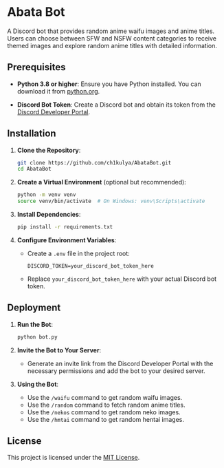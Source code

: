 # Abata Bot

A Discord bot that provides random anime waifu images and anime titles. Users can choose between SFW and NSFW content categories to receive themed images and explore random anime titles with detailed information.

## Prerequisites

- **Python 3.8 or higher**: Ensure you have Python installed. You can download it from [python.org](https://www.python.org/).

- **Discord Bot Token**: Create a Discord bot and obtain its token from the [Discord Developer Portal](https://discord.com/developers/applications).

## Installation

1. **Clone the Repository**:
    ```bash
    git clone https://github.com/ch1kulya/AbataBot.git
    cd AbataBot
    ```

2. **Create a Virtual Environment** (optional but recommended):
    ```bash
    python -m venv venv
    source venv/bin/activate  # On Windows: venv\Scripts\activate
    ```

3. **Install Dependencies**:
    ```bash
    pip install -r requirements.txt
    ```

4. **Configure Environment Variables**:
    - Create a `.env` file in the project root:
        ```env
        DISCORD_TOKEN=your_discord_bot_token_here
        ```
    - Replace `your_discord_bot_token_here` with your actual Discord bot token.

## Deployment

1. **Run the Bot**:
    ```bash
    python bot.py
    ```

2. **Invite the Bot to Your Server**:
    - Generate an invite link from the Discord Developer Portal with the necessary permissions and add the bot to your desired server.

3. **Using the Bot**:
    - Use the `/waifu` command to get random waifu images.
    - Use the `/random` command to fetch random anime titles.
    - Use the `/nekos` command to get random neko images.
    - Use the `/hmtai` command to get random hentai images.

## License

This project is licensed under the [MIT License](LICENSE).
